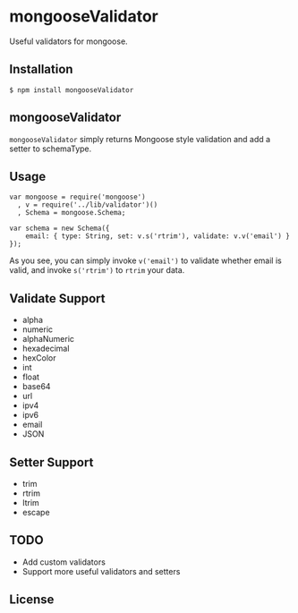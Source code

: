 mongooseValidator
=================

  Useful validators for mongoose.

## Installation

```
$ npm install mongooseValidator
```

## mongooseValidator

  ```mongooseValidator``` simply returns Mongoose style validation and add a setter to
  schemaType.

## Usage

```
var mongoose = require('mongoose')
  , v = require('../lib/validator')()
  , Schema = mongoose.Schema;

var schema = new Schema({
	email: { type: String, set: v.s('rtrim'), validate: v.v('email') }
});
```

As you see, you can simply invoke ```v('email')``` to validate whether email is valid,
and invoke ```s('rtrim')``` to ```rtrim``` your data.

## Validate Support

* alpha
* numeric
* alphaNumeric
* hexadecimal
* hexColor
* int
* float
* base64
* url
* ipv4
* ipv6
* email
* JSON

## Setter Support

* trim
* rtrim
* ltrim
* escape

## TODO

* Add custom validators
* Support more useful validators and setters

## License
